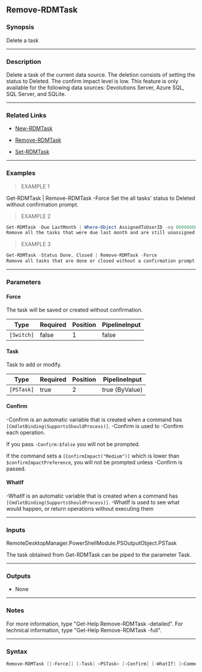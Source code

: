 Remove-RDMTask
--------------

### Synopsis
Delete a task

---

### Description

Delete a task of the current data source. The deletion consists of setting the status to Deleted. The confirm impact level is low. This feature is only available for the following data sources: Devolutions Server, Azure SQL, SQL Server, and SQLite.

---

### Related Links
* [New-RDMTask](New-RDMTask)

* [Remove-RDMTask](Remove-RDMTask)

* [Set-RDMTask](Set-RDMTask)

---

### Examples
> EXAMPLE 1

Get-RDMTask | Remove-RDMTask -Force
Set the all tasks' status to Deleted without confirmation prompt.
> EXAMPLE 2

```PowerShell
Get-RDMTask -Due LastMonth | Where-Object AssignedToUserID -eq 00000000-0000-0000-0000-000000000000 | Remove-RDMTask -Force
Remove all the tasks that were due last month and are still unassigned without a confirmation prompt. The empty guid means it is unassigned.
```
> EXAMPLE 3

```PowerShell
Get-RDMTask -Status Done, Closed | Remove-RDMTask -Force
Remove all tasks that are done or closed without a confirmation prompt.
```

---

### Parameters
#### **Force**
The task will be saved or created without confirmation.

|Type      |Required|Position|PipelineInput|
|----------|--------|--------|-------------|
|`[Switch]`|false   |1       |false        |

#### **Task**
Task to add or modify.

|Type      |Required|Position|PipelineInput |
|----------|--------|--------|--------------|
|`[PSTask]`|true    |2       |true (ByValue)|

#### **Confirm**
-Confirm is an automatic variable that is created when a command has ```[CmdletBinding(SupportsShouldProcess)]```.
-Confirm is used to -Confirm each operation.

If you pass ```-Confirm:$false``` you will not be prompted.

If the command sets a ```[ConfirmImpact("Medium")]``` which is lower than ```$confirmImpactPreference```, you will not be prompted unless -Confirm is passed.

#### **WhatIf**
-WhatIf is an automatic variable that is created when a command has ```[CmdletBinding(SupportsShouldProcess)]```.
-WhatIf is used to see what would happen, or return operations without executing them

---

### Inputs
RemoteDesktopManager.PowerShellModule.PSOutputObject.PSTask

The task obtained from Get-RDMTask can be piped to the parameter Task.

---

### Outputs
* None

---

### Notes
For more information, type "Get-Help Remove-RDMTask -detailed". For technical information, type "Get-Help Remove-RDMTask -full".

---

### Syntax
```PowerShell
Remove-RDMTask [[-Force]] [-Task] <PSTask> [-Confirm] [-WhatIf] [<CommonParameters>]
```
